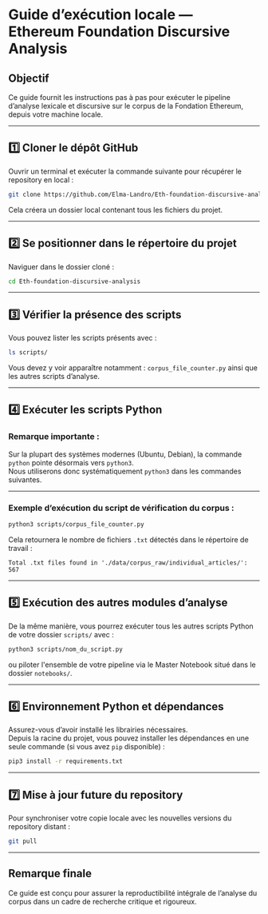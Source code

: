 
# Guide d’exécution locale — Ethereum Foundation Discursive Analysis

## Objectif

Ce guide fournit les instructions pas à pas pour exécuter le pipeline d’analyse lexicale et discursive sur le corpus de la Fondation Ethereum, depuis votre machine locale.

---

## 1️⃣ Cloner le dépôt GitHub

Ouvrir un terminal et exécuter la commande suivante pour récupérer le repository en local :

```bash
git clone https://github.com/Elma-Landro/Eth-foundation-discursive-analysis.git
```

Cela créera un dossier local contenant tous les fichiers du projet.

---

## 2️⃣ Se positionner dans le répertoire du projet

Naviguer dans le dossier cloné :

```bash
cd Eth-foundation-discursive-analysis
```

---

## 3️⃣ Vérifier la présence des scripts

Vous pouvez lister les scripts présents avec :

```bash
ls scripts/
```

Vous devez y voir apparaître notamment : `corpus_file_counter.py` ainsi que les autres scripts d’analyse.

---

## 4️⃣ Exécuter les scripts Python

### Remarque importante :

Sur la plupart des systèmes modernes (Ubuntu, Debian), la commande `python` pointe désormais vers `python3`.  
Nous utiliserons donc systématiquement `python3` dans les commandes suivantes.

---

### Exemple d’exécution du script de vérification du corpus :

```bash
python3 scripts/corpus_file_counter.py
```

Cela retournera le nombre de fichiers `.txt` détectés dans le répertoire de travail :

```
Total .txt files found in './data/corpus_raw/individual_articles/': 567
```

---

## 5️⃣ Exécution des autres modules d’analyse

De la même manière, vous pourrez exécuter tous les autres scripts Python de votre dossier `scripts/` avec :

```bash
python3 scripts/nom_du_script.py
```

ou piloter l'ensemble de votre pipeline via le Master Notebook situé dans le dossier `notebooks/`.

---

## 6️⃣ Environnement Python et dépendances

Assurez-vous d’avoir installé les librairies nécessaires.  
Depuis la racine du projet, vous pouvez installer les dépendances en une seule commande (si vous avez `pip` disponible) :

```bash
pip3 install -r requirements.txt
```

---

## 7️⃣ Mise à jour future du repository

Pour synchroniser votre copie locale avec les nouvelles versions du repository distant :

```bash
git pull
```

---

## Remarque finale

Ce guide est conçu pour assurer la reproductibilité intégrale de l’analyse du corpus dans un cadre de recherche critique et rigoureux.
